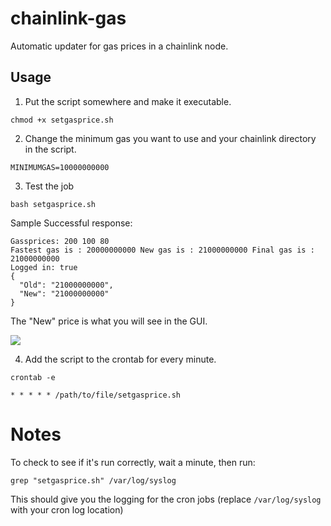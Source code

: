 # chainlink-gas

Automatic updater for gas prices in a chainlink node.

## Usage
1. Put the script somewhere and make it executable.

```chmod +x setgasprice.sh```

2. Change the minimum gas you want to use and your chainlink directory in the script.
   
```MINIMUMGAS=10000000000```

3. Test the job

```bash setgasprice.sh ```

Sample Successful response:
```
Gassprices: 200 100 80
Fastest gas is : 20000000000 New gas is : 21000000000 Final gas is : 21000000000
Logged in: true
{
  "Old": "21000000000",
  "New": "21000000000"
}
```
The "New" price is what you will see in the GUI.

![](config_image.png)

4. Add the script to the crontab for every minute.

```crontab -e```

```* * * * * /path/to/file/setgasprice.sh```


# Notes 

To check to see if it's run correctly, wait a minute, then run:

``` grep "setgasprice.sh" /var/log/syslog ```

This should give you the logging for the cron jobs (replace ```/var/log/syslog``` with your cron log location)

